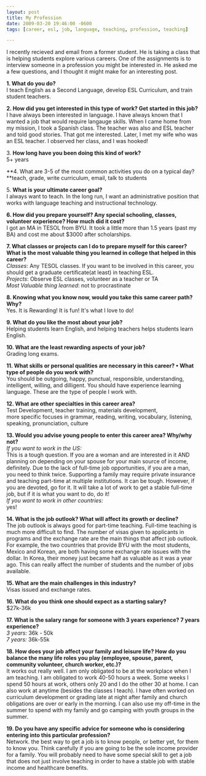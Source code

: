 ```yaml
---
layout: post
title: My Profession
date: 2009-03-20 19:46:00 -0600
tags: [career, esl, job, language, teaching, profession, teaching]

---
```

I recently recieved and email from a former student. He is taking a class that is helping students explore various careers. One of the assignments is to interview someone in a profession you might be interested in. He asked me a few questions, and I thought it might make for an interesting post.
<!--more-->
**1\. What do you do?**  
I teach English as a Second Language, develop ESL Curriculum, and train student teachers.

**2\. How did you get interested in this type of work? Get started in this job?**  
I have always been interested in language. I have always known that I wanted a job that would require langauge skills. When I came home from my mission, I took a Spanish class. The teacher was also and ESL teacher and told good stories. That got me interested. Later, I met my wife who was an ESL teacher. I observed her class, and I was hooked!

3\. **How long have you been doing this kind of work?**  
5+ years

**4\. What are 3-5 of the most common activities you do on a typical day?  
**teach, grade, write curriculum, email, talk to students

5\. **What is your ultimate career goal?**  
I always want to teach. In the long run, I want an administrative position that works with language teaching and instructional technology.

**6\. How did you prepare yourself? Any special schooling, classes, volunteer experience? How much did it cost?**  
I got an MA in TESOL from BYU. It took a little more than 1.5 years (past my BA) and cost me about $3000 after scholarships.

**7\. What classes or projects can I do to prepare myself for this career? What is the most valuable thing you learned in college that helped in this career?**  
_Classes_: Any TESOL classes. If you want to be involved in this career, you should get a graduate certificate(at least) in teaching ESL.  
_Projects_: Observe ESL classes, volunteer as a teacher or TA  
_Most Valuable thing learned_: not to procrastinate

**8\. Knowing what you know now, would you take this same career path? Why?**  
Yes. It is Rewarding! It is fun! It's what I love to do!

**9\. What do you like the most about your job?**  
Helping students learn English, and helping teachers helps students learn English.

**10\. What are the least rewarding aspects of your job?**  
Grading long exams.

**11\. What skills or personal qualities are necessary in this career? • What type of people do you work with?**  
You should be outgoing, happy, punctual, responsible, understanding, intelligent, willing, and dilligent. You should have experience learning language. These are the type of people I work with.

**12\. What are other specialties in this career area?**  
Test Development, teacher training, materials development,  
more specific focuses in grammar, reading, writing, vocabulary, listening, speaking, pronunciation, culture

**13\. Would you advise young people to enter this career area? Why/why not?**  
_If you want to work in the US:_  
This is a tough question. If you are a woman and are interested in it AND planning on depending on your spouse for your main source of income, definitely. Due to the lack of full-time job opportunities, if you are a man, you need to think twice. Supporting a family may require private insurance and teaching part-time at multiple institutions. It can be tough. However, if you are devoted, go for it. It will take a lot of work to get a stable full-time job, but if it is what you want to do, do it!  
_If you want to work in other countries:_  
yes!

**14\. What is the job outlook? What will affect its growth or decline?**  
The job outlook is always good for part-time teaching. Full-time teaching is much more difficult to find. The number of visas given to applicants in programs and the exchange rate are the main things that affect job outlook. For example, the two countries that provide BYU with the most students, Mexico and Korean, are both having some exchange rate issues with the dollar. In Korea, their money just became half as valuable as it was a year ago. This can really affect the number of students and the number of jobs available.

**15\. What are the main challenges in this industry?**  
Visas issued and exchange rates.

**16\. What do you think one should expect as a starting salary?**  
$27k-36k

**17\. What is the salary range for someone with 3 years experience? 7 years experience?**  
_3 years:_ 36k - 50k  
_7 years:_ 36k-55k

**18\. How does your job affect your family and leisure life? How do you balance the many life roles you play (employee, spouse, parent, community volunteer, church worker, etc.)?**  
It works out really well. I am only obligated to be at the workplace when I am teaching. I am obligated to work 40-50 hours a week. Some weeks I spend 50 hours at work, others only 20 and I do the other 30 at home. I can also work at anytime (besides the classes I teach). I have often worked on curriculum development or grading late at night after family and church obligations are over or early in the morning. I can also use my off-time in the summer to spend with my family and go camping with youth groups in the summer.

**19\. Do you have any specific advice for someone who is considering entering into this particular profession?**  
Network. the best way to get a job is to know people, or better yet, for them to know you. Think carefully if you are going to be the sole income provider for a family. You will probably need to have some special skill to get a job that does not just involve teaching in order to have a stable job with stable income and healthcare benefits.